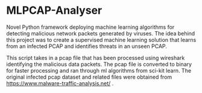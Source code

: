 # MLPCAP-Analyser
Novel Python framework deploying machine learning algorithms for detecting malicious network packets generated by viruses. The idea behind this project was to create a supervised machine learning solution that learns from an infected PCAP and identifies threats in an unseen PCAP. 

This script takes in a pcap file that has been processed using wireshark identifying the malicious data packets. The pcap file is converted to binary for faster processing and ran through ml algorithms from sci-kit learn. The original infected pcap dataset and related files were obtained from https://www.malware-traffic-analysis.net/ .



